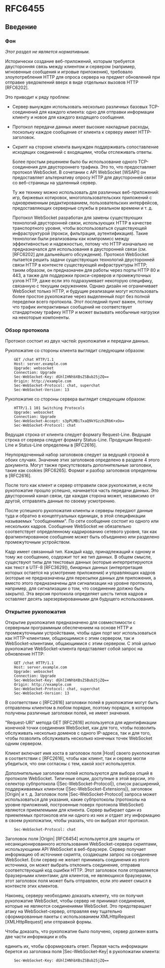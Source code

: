 # RFC6455

## Введение

### Фон

   _Этот раздел не является нормативным._

   Исторически создание веб-приложений, которым требуется двусторонняя связь между клиентом и сервером (например, мгновенные сообщения и игровые приложения), требовало злоупотребления HTTP для опроса сервера на предмет обновлений при отправке уведомлений вверх в виде отдельных вызовов HTTP [RFC6202].

   Это приводит к ряду проблем:
- Сервер вынужден использовать несколько различных базовых TCP-соединений для каждого клиента: одно для отправки информации клиенту и новое для каждого входящего сообщения.
- Протокол передачи данных имеет высокие накладные расходы, поскольку каждое сообщение от клиента к серверу имеет HTTP-заголовок.
- Скрипт на стороне клиента вынужден поддерживать сопоставление исходящих соединений с входящими, чтобы отслеживать ответы.

   Более простым решением было бы использование одного TCP-соединения для двустороннего трафика.  Это то, что предоставляет протокол WebSocket. В сочетании с API WebSocket [WSAPI] он предоставляет альтернативу опросу HTTP для двусторонней связи со веб-страницы на удаленный сервер.

   Ту же технику можно использовать для различных веб-приложений: игр, биржевых котировок, многопользовательских приложений с одновременным редактированием, пользовательских интерфейсов, предоставляющих серверные службы в реальном времени и т. д.

   Протокол WebSocket разработан для замены существующих технологий двусторонней связи, использующих HTTP в качестве транспортного уровня, чтобы воспользоваться существующей инфраструктурой (прокси, фильтрация, аутентификация). Такие технологии были реализованы как компромисс между эффективностью и надежностью, потому что HTTP изначально не предназначался для использования в двусторонней связи (см. [RFC6202] для дальнейшего обсуждения). Протокол WebSocket пытается решить задачи существующих технологий двусторонней связи HTTP в контексте существующей инфраструктуры HTTP; таким образом, он предназначен для работы через порты HTTP 80 и 443, а также для поддержки прокси-серверов и промежуточных узлов HTTP, даже если это подразумевает некоторую специфику, связанную с текущим окружением. Однако дизайн не ограничивает WebSocket только HTTP, и будущие реализации могут использовать более простое рукопожатие через выделенный порт без полной переделки всего протокола. Этот последний пункт важен, потому что трафик интерактивных сообщений не соответствует стандартному трафику HTTP и может вызывать необычные нагрузки на некоторые компоненты.

### Обзор протокола

   Протокол состоит из двух частей: рукопожатия и передачи данных.

   Рукопожатие со стороны клиента выглядит следующим образом:

        GET /chat HTTP/1.1
        Host: server.example.com
        Upgrade: websocket
        Connection: Upgrade
        Sec-WebSocket-Key: dGhlIHNhbXBsZSBub25jZQ==
        Origin: http://example.com
        Sec-WebSocket-Protocol: chat, superchat
        Sec-WebSocket-Version: 13

   Рукопожатие со стороны сервера выглядит следующим образом:

        HTTP/1.1 101 Switching Protocols
        Upgrade: websocket
        Connection: Upgrade
        Sec-WebSocket-Accept: s3pPLMBiTxaQ9kYGzzhZRbK+xOo=
        Sec-WebSocket-Protocol: chat

   Ведущая строка от клиента следует формату Request-Line.
   Ведущая строка от сервера следует формату Status-Line. Продукции Request-Line и Status-Line определены в [RFC2616].

   Неупорядоченный набор заголовков следует за ведущей строкой в обоих случаях. Значение этих заголовков определено в разделе 4 этого документа. Могут также присутствовать дополнительные заголовки, такие как cookies [RFC6265]. Формат и разбор заголовков определены в [RFC2616].

   После того как клиент и сервер отправили свои рукопожатия, и если рукопожатие прошло успешно, начинается часть передачи данных. Это двусторонний канал связи, где каждая сторона может, независимо от другой, отправлять данные по своему усмотрению.

   После успешного рукопожатия клиенты и серверы передают данные туда и обратно в концептуальных единицах, в этой спецификации называемых "сообщениями". По сети сообщение состоит из одного или нескольких кадров. Сообщение WebSocket не обязательно соответствует определенному кадрированию сетевого уровня, так как фрагментированное сообщение может быть объединено или разделено промежуточным устройством.

   Кадр имеет связанный тип. Каждый кадр, принадлежащий к одному и тому же сообщению, содержит тот же тип данных. В общем смысле, существуют типы для текстовых данных (которые интерпретируются как текст в UTF-8 [RFC3629]), бинарных данных (интерпретация которых остается на усмотрение приложения) и управляющих кадров (которые не предназначены для пересылки данных для приложения, а вместо этого предназначены для сигнализации на уровне протокола, например, для сигнализации о том, что соединение должно быть закрыто). Эта версия протокола определяет шесть типов кадров и оставляет десять зарезервированными для будущего использования. 

### Открытие рукопожатия

Открытие рукопожатия предназначено для совместимости с серверным программным обеспечением на основе HTTP и промежуточными устройствами, чтобы один порт мог использоваться как HTTP-клиентами, общающимися с этим сервером, так и WebSocket-клиентами, общающимися с этим сервером. С этой целью рукопожатие WebSocket-клиента представляет собой запрос на обновление HTTP:

        GET /chat HTTP/1.1
        Host: server.example.com
        Upgrade: websocket
        Connection: Upgrade
        Sec-WebSocket-Key: dGhlIHNhbXBsZSBub25jZQ==
        Origin: http://example.com
        Sec-WebSocket-Protocol: chat, superchat
        Sec-WebSocket-Version: 13

   В соответствии с [RFC2616] заголовки полей в рукопожатии могут быть отправлены клиентом в любом порядке, поэтому порядок, в котором получены различные заголовки полей, не имеет значения.

   "Request-URI" метода GET [RFC2616] используется для идентификации конечной точки соединения WebSocket, как для того, чтобы позволить обслуживать несколько доменов с одного IP-адреса, так и для того, чтобы позволить обслуживать несколько конечных точек WebSocket одним сервером.

   Клиент включает имя хоста в заголовок поля |Host| своего рукопожатия в соответствии с [RFC2616], чтобы как клиент, так и сервер могли убедиться, что они согласны с тем, какой хост используется.

   Дополнительные заголовки полей используются для выбора опций в протоколе WebSocket. Типичные опции, доступные в этой версии, это селектор субпротокола (|Sec-WebSocket-Protocol|), список расширений, поддерживаемых клиентом (|Sec-WebSocket-Extensions|), заголовок |Origin| и т. д. Заголовок поля |Sec-WebSocket-Protocol| запроса может использоваться для указания, какие субпротоколы (протоколы на уровне приложений, построенные поверх протокола WebSocket) являются приемлемыми для клиента. Сервер выбирает один из приемлемых протоколов или ни одного из них и отдает эту информацию в своем рукопожатии, чтобы указать, что он выбрал этот протокол.

        Sec-WebSocket-Protocol: chat

   Заголовок поля |Origin| [RFC6454] используется для защиты от несанкционированного использования WebSocket-сервера скриптами, использующими API WebSocket в веб-браузере. Сервер получает информацию об источнике скрипта, создающем запрос на соединение WebSocket. Если сервер не желает принимать соединения из этого источника, он может выбрать отклонить соединение, отправив соответствующий код ошибки HTTP. Этот заголовок поля отправляется браузерными клиентами; для клиентов, не являющихся браузерами, этот заголовок поля может быть отправлен, если это имеет смысл в контексте этих клиентов.

   Наконец, серверу необходимо доказать клиенту, что он получил рукопожатие WebSocket, чтобы сервер не принимал соединения, которые не являются соединениями WebSocket. Это предотвращает атаку на WebSocket-сервер, отправляя ему тщательно сформированные пакеты с использованием XMLHttpRequest [XMLHttpRequest] или отправкой формы.

   Чтобы доказать, что рукопожатие было получено, сервер должен взять две части информации и объ

единить их, чтобы сформировать ответ. Первая часть информации берется из заголовка поля |Sec-WebSocket-Key| в рукопожатии клиента:

        Sec-WebSocket-Key: dGhlIHNhbXBsZSBub25jZQ==

